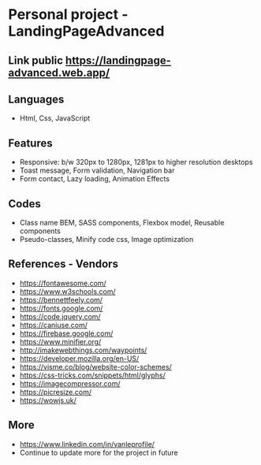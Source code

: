 # Personal project - LandingPageAdvanced

## Link public https://landingpage-advanced.web.app/

## Languages

- Html, Css, JavaScript

## Features

- Responsive: b/w 320px to 1280px, 1281px to higher resolution desktops
- Toast message, Form validation, Navigation bar
- Form contact, Lazy loading, Animation Effects

## Codes

- Class name BEM, SASS components, Flexbox model, Reusable components
- Pseudo-classes, Minify code css, Image optimization

## References - Vendors

- https://fontawesome.com/
- https://www.w3schools.com/
- https://bennettfeely.com/
- https://fonts.google.com/
- https://code.jquery.com/
- https://caniuse.com/
- https://firebase.google.com/
- https://www.minifier.org/
- http://imakewebthings.com/waypoints/
- https://developer.mozilla.org/en-US/
- https://visme.co/blog/website-color-schemes/
- https://css-tricks.com/snippets/html/glyphs/
- https://imagecompressor.com/
- https://picresize.com/
- https://wowjs.uk/

## More

- https://www.linkedin.com/in/vanleprofile/
- Continue to update more for the project in future

